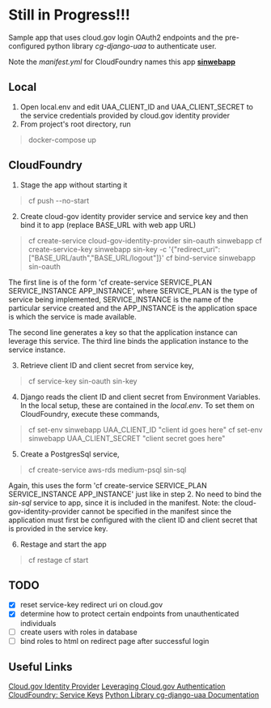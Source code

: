 # <b>Still in Progress!!!</b>

Sample app that uses cloud.gov login OAuth2 endpoints and the pre-configured python library <i>cg-django-uaa</i> to authenticate user.

Note the <i>manifest.yml</i> for CloudFoundry names this app <u><b>sinwebapp</b></u><br>
## Local 

1. Open local.env and edit UAA_CLIENT_ID and UAA_CLIENT_SECRET to the service credentials provided by cloud.gov identity provider
2. From project's root directory, run 
>docker-compose up  
     
## CloudFoundry

1. Stage the app without starting it

> cf push --no-start

2. Create cloud-gov identity provider service and service key and then bind it to app (replace BASE_URL with web app URL)

> cf create-service cloud-gov-identity-provider sin-oauth sinwebapp
> cf create-service-key sinwebapp sin-key -c '{"redirect_uri": ["BASE_URL/auth","BASE_URL/logout"]}'
> cf bind-service sinwebapp sin-oauth 

The first line is of the form 'cf create-service SERVICE_PLAN SERVICE_INSTANCE APP_INSTANCE', where SERVICE_PLAN is the type of service being implemented, SERVICE_INSTANCE is the name of the particular service created and the APP_INSTANCE is the application space is which the service is made available.

The second line generates a key so that the application instance can leverage this service. The third line binds the application instance to the service instance.

3. Retrieve client ID and client secret from service key,

> cf service-key sin-oauth sin-key

4. Django reads the client ID and client secret from Environment Variables. In the local setup, these are contained in the <i>local.env</i>. To set them on CloudFoundry, execute these commands,

> cf set-env sinwebapp UAA_CLIENT_ID "client id goes here"
> cf set-env sinwebapp UAA_CLIENT_SECRET "client secret goes here"

5. Create a PostgresSql service,

> cf create-service aws-rds medium-psql sin-sql 

Again, this uses the form 'cf create-service SERVICE_PLAN SERVICE_INSTANCE APP_INSTANCE' just like in step 2. No need to bind the <i>sin-sql</i> service to app, since it is included in the manifest. Note: the cloud-gov-identity-provider cannot be specified in the manifest since the application must first be configured with the client ID and client secret that is provided in the service key. 

6. Restage and start the app

> cf restage
> cf start

## TODO
- [x] reset service-key redirect uri on cloud.gov
- [x] determine how to protect certain endpoints from unauthenticated individuals
- [ ] create users with roles in database
- [ ] bind roles to html on redirect page after successful login 

## Useful Links
[Cloud.gov Identity Provider](https://cloud.gov/docs/services/cloud-gov-identity-provider/)
[Leveraging Cloud.gov Authentication](https://cloud.gov/docs/management/leveraging-authentication/)
[CloudFoundry: Service Keys](https://docs.cloudfoundry.org/devguide/services/service-keys.html)
[Python Library cg-django-uaa Documentation](https://cg-django-uaa.readthedocs.io/en/latest/quickstart.html)